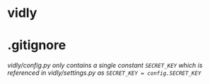 # vidly


# .gitignore
###### vidly/config.py only contains a single constant `SECRET_KEY` which is referenced in vidly/settings.py as `SECRET_KEY = config.SECRET_KEY`
